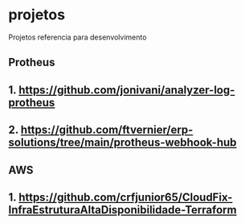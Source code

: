 # projetos
Projetos referencia para desenvolvimento

## Protheus
## 1. https://github.com/jonivani/analyzer-log-protheus
## 2. https://github.com/ftvernier/erp-solutions/tree/main/protheus-webhook-hub

## AWS
## 1. https://github.com/crfjunior65/CloudFix-InfraEstruturaAltaDisponibilidade-Terraform

